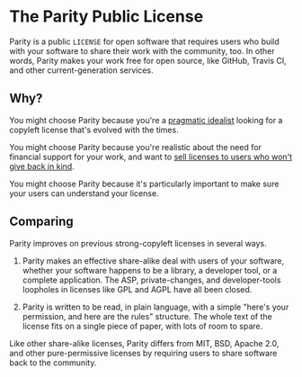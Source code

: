 # The Parity Public License

Parity is a public `LICENSE` for open software that requires users who build with your software to share their work with the community, too.  In other words, Parity makes your work free for open source, like GitHub, Travis CI, and other current-generation services.

## Why?

You might choose Parity because you're a [pragmatic idealist](https://www.gnu.org/philosophy/pragmatic.en.html) looking for a copyleft license that's evolved with the times.

You might choose Parity because you're realistic about the need for financial support for your work, and want to [sell licenses to users who won't give back in kind](https://guide.licensezero.com).

You might choose Parity because it's particularly important to make sure your users can understand your license.

## Comparing

Parity improves on previous strong-copyleft licenses in several ways.

1.  Parity makes an effective share-alike deal with users of your software, whether your software happens to be a library, a developer tool, or a complete application.  The ASP, private-changes, and developer-tools loopholes in licenses like GPL and AGPL have all been closed.

2.  Parity is written to be read, in plain language, with a simple "here's your permission, and here are the rules" structure.  The whole text of the license fits on a single piece of paper, with lots of room to spare.

Like other share-alike licenses, Parity differs from MIT, BSD, Apache 2.0, and other pure-permissive licenses by requiring users to share software back to the community.
